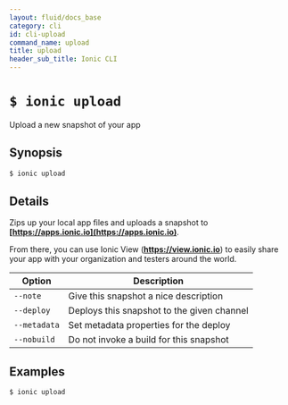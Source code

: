 ```yaml
---
layout: fluid/docs_base
category: cli
id: cli-upload
command_name: upload
title: upload
header_sub_title: Ionic CLI
---
```


# `$ ionic upload`

Upload a new snapshot of your app
## Synopsis

```bash
$ ionic upload 
```
  
## Details

Zips up your local app files and uploads a snapshot to **[https://apps.ionic.io](https://apps.ionic.io)**.

From there, you can use Ionic View (**https://view.ionic.io**) to easily share your app with your organization and testers around the world.





Option | Description
------ | ----------
`--note` | Give this snapshot a nice description
`--deploy` | Deploys this snapshot to the given channel
`--metadata` | Set metadata properties for the deploy
`--nobuild` | Do not invoke a build for this snapshot

## Examples

```bash
$ ionic upload 
```
